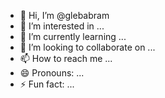 - 👋 Hi, I’m @glebabram
- 👀 I’m interested in ...
- 🌱 I’m currently learning ...
- 💞️ I’m looking to collaborate on ...
- 📫 How to reach me ...
- 😄 Pronouns: ...
- ⚡ Fun fact: ...

<!---
glebabram/glebabram is a ✨ special ✨ repository because its `README.md` (this file) appears on your GitHub profile.
You can click the Preview link to take a look at your changes.
--->
